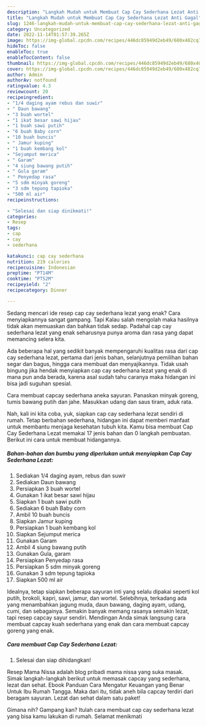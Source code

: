 ```yaml
---
description: "Langkah Mudah untuk Membuat Cap Cay Sederhana Lezat Anti Gagal"
title: "Langkah Mudah untuk Membuat Cap Cay Sederhana Lezat Anti Gagal"
slug: 1246-langkah-mudah-untuk-membuat-cap-cay-sederhana-lezat-anti-gagal
category: Uncategorized
date: 2022-11-14T01:57:39.265Z
image: https://img-global.cpcdn.com/recipes/446dc85949d2eb49/680x482cq70/cap-cay-sederhana-lezat-foto-resep-utama.jpg
hideToc: false
enableToc: true
enableTocContent: false
thumbnail: https://img-global.cpcdn.com/recipes/446dc85949d2eb49/680x482cq70/cap-cay-sederhana-lezat-foto-resep-utama.jpg
cover: https://img-global.cpcdn.com/recipes/446dc85949d2eb49/680x482cq70/cap-cay-sederhana-lezat-foto-resep-utama.jpg
author: Admin
authorAv: notfound
ratingvalue: 4.3
reviewcount: 20
recipeingredient:
- "1/4 daging ayam rebus dan suwir"
- " Daun bawang"
- "3 buah wortel"
- "1 ikat besar sawi hijau"
- "1 buah sawi putih"
- "6 buah Baby corn"
- "10 buah buncis"
- " Jamur kuping"
- "1 buah kembang kol"
- "Sejumput merica"
- " Garam"
- "4 siung bawang putih"
- " Gula garam"
- " Penyedap rasa"
- "5 sdm minyak goreng"
- "3 sdm tepung tapioka"
- "500 ml air"
recipeinstructions:

- "Selesai dan siap dinikmati!"
categories:
- Resep
tags:
- cap
- cay
- sederhana

katakunci: cap cay sederhana 
nutrition: 219 calories
recipecuisine: Indonesian
preptime: "PT14M"
cooktime: "PT52M"
recipeyield: "2"
recipecategory: Dinner

---
```



Sedang mencari ide resep cap cay sederhana lezat yang enak? Cara menyiapkannya sangat gampang. Tapi Kalau salah mengolah maka hasilnya tidak akan memuaskan dan bahkan tidak sedap. Padahal cap cay sederhana lezat yang enak seharusnya punya aroma dan rasa yang dapat memancing selera kita.


Ada beberapa hal yang sedikit banyak mempengaruhi kualitas rasa dari cap cay sederhana lezat, pertama dari jenis bahan, selanjutnya pemilihan bahan segar dan bagus, hingga cara membuat dan menyajikannya. Tidak usah bingung jika hendak menyiapkan cap cay sederhana lezat yang enak di mana pun anda berada, karena asal sudah tahu caranya maka hidangan ini bisa jadi suguhan spesial.

Cara membuat capcay sederhana aneka sayuran. Panaskan minyak goreng, tumis bawang putih dan jahe. Masukkan udang dan saus tiram, aduk rata.


Nah, kali ini kita coba, yuk, siapkan cap cay sederhana lezat sendiri di rumah. Tetap berbahan sederhana, hidangan ini dapat memberi manfaat untuk membantu menjaga kesehatan tubuh kita. Kamu bisa membuat Cap Cay Sederhana Lezat memakai 17 jenis bahan dan 0 langkah pembuatan. Berikut ini cara untuk membuat hidangannya.

<!--inarticleads1-->

##### Bahan-bahan dan bumbu yang diperlukan untuk menyiapkan Cap Cay Sederhana Lezat:

1. Sediakan 1/4 daging ayam, rebus dan suwir
1. Sediakan  Daun bawang
1. Persiapkan 3 buah wortel
1. Gunakan 1 ikat besar sawi hijau
1. Siapkan 1 buah sawi putih
1. Sediakan 6 buah Baby corn
1. Ambil 10 buah buncis
1. Siapkan  Jamur kuping
1. Persiapkan 1 buah kembang kol
1. Siapkan Sejumput merica
1. Gunakan  Garam
1. Ambil 4 siung bawang putih
1. Gunakan  Gula, garam
1. Persiapkan  Penyedap rasa
1. Persiapkan 5 sdm minyak goreng
1. Gunakan 3 sdm tepung tapioka
1. Siapkan 500 ml air


Idealnya, tetap siapkan beberapa sayuran inti yang selalu dipakai seperti kol putih, brokoli, kapri, sawi, jamur, dan wortel. Selebihnya, terkadang ada yang menambahkan jagung muda, daun bawang, daging ayam, udang, cumi, dan sebagainya. Semakin banyak memang rasanya semakin lezat, tapi resep capcay sayur sendiri. Mendingan Anda simak langsung cara membuat capcay kuah sederhana yang enak dan cara membuat capcay goreng yang enak. 

<!--inarticleads2-->

##### Cara membuat Cap Cay Sederhana Lezat:


1. Selesai dan siap dihidangkan!

Resep Mama Nissa adalah blog pribadi mama nissa yang suka masak. Simak langkah-langkah berikut untuk memasak capcay yang sederhana, lezat dan sehat. Ebook Panduan Cara Mengatur Keuangan yang Benar Untuk Ibu Rumah Tangga. Maka dari itu, tidak aneh bila capcay terdiri dari beragam sayuran. Lezat dan sehat dalam satu paket! 

Gimana nih? Gampang kan? Itulah cara membuat cap cay sederhana lezat yang bisa kamu lakukan di rumah. Selamat menikmati

